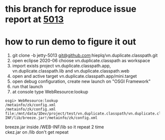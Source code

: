 # this branch for reproduce issue report at [5013](https://github.com/eclipse/jetty.project/issues/5013)

# how to run demo to figure it out
1. git clone -b jetty-5013 git@github.com:hieplq/vn.duplicate.classpath.git
1. open eclipse 2020-06 choose vn.duplicate.classpath as workspace
1. import exists project vn.duplicate.classpath.app, vn.duplicate.classpath.lib and vn.duplicate.classpath.web
1. open and active target vn.duplicate.classpath.app/mini.target
1. open debug configuration, create new launch on "OSGI Framework"
1. run that launch
1. at console type WebResource:lookup

```
osgi> WebResource:lookup
/metainfo/zk/config.xml
/metainfo/zk/config.xml
file:/mnt/data/1Dev/project/test/vn.duplicate.classpath/vn.duplicate.classpath.web/WEB-INF/lib/breeze.jar!/metainfo/zk/config.xml
```

breeze.jar inside /WEB-INF/lib so it repeat 2 time  
ckez.jar on /lib don't get repeat
